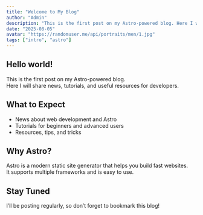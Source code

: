 ```yaml
---
title: "Welcome to My Blog"
author: "Admin"
description: "This is the first post on my Astro-powered blog. Here I will share news, tutorials, and resources."
date: "2025-08-05"
avatar: "https://randomuser.me/api/portraits/men/1.jpg"
tags: ["intro", "astro"]
---
```


## Hello world!  

This is the first post on my Astro-powered blog.  
Here I will share news, tutorials, and useful resources for developers.

## What to Expect

- News about web development and Astro
- Tutorials for beginners and advanced users
- Resources, tips, and tricks

## Why Astro?

Astro is a modern static site generator that helps you build fast websites.  
It supports multiple frameworks and is easy to use.

## Stay Tuned

I’ll be posting regularly, so don’t forget to bookmark this blog!

